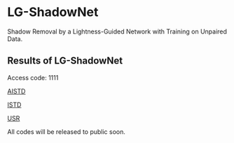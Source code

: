 # LG-ShadowNet
Shadow Removal by a Lightness-Guided Network with Training on Unpaired Data.

## Results of LG-ShadowNet
Access code: 1111

[AISTD](https://pan.baidu.com/s/18fcRpubDixjHpWegIFiU1A)

[ISTD](https://pan.baidu.com/s/1rXnCGbr87Nc3oUGTVu190g)

[USR](https://pan.baidu.com/s/1QtAdumC_jfDfb-iq7bGZ6g)

All codes will be released to public soon.
